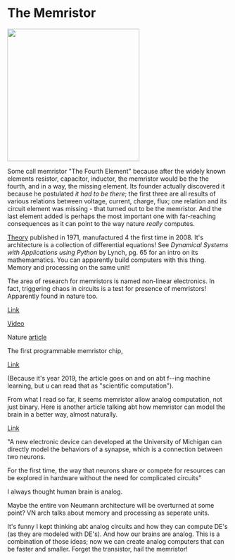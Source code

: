 # The Memristor

<img width="300"  src='https://muratk3n.github.io/thirdwave/en/tweets/2019/memristor.png'>

Some call memristor "The Fourth Element" because after the widely
known elements resistor, capacitor, inductor, the memristor would be
the the fourth, and in a way, the missing element. Its founder
actually discovered it because he postulated *it had to be there*; the
first three are all results of various relations between voltage,
current, charge, flux; one relation and its circuit element was
missing - that turned out to be the memristor. And the last element
added is perhaps the most important one with far-reaching consequences
as it can point to the way nature *really* computes.

[Theory](http://www.cpmt.org/scv/meetings/chua.pdf) published in 1971,
manufactured 4 the first time in 2008. It's architecture is a
collection of differential equations! See *Dynamical Systems with
Applications using Python* by Lynch, pg. 65 for an intro on its
mathemamatics. You can apparently build computers with this
thing. Memory and processing on the same unit!

The area of research for memristors is named non-linear electronics.
In fact, triggering chaos in circuits is a test for presence of
memristors!  Apparently found in nature too.

[Link](https://asic2.group/wp-content/uploads/2018/09/mi0518_HajAli_AH3.fin_.pdf)

[Video](https://youtu.be/9Hm_g3yKhjk)

Nature [article](https://www.nature.com/news/2008/080430/full/news.2008.789.html)

The first programmable memristor chip,

[Link](https://news.umich.edu/first-programmable-memristor-computer-aims-to-bring-ai-processing-down-from-the-cloud/)

(Because it's year 2019, the article goes on and on abt f--ing machine
learning, but u can read that as "scientific computation").

From what I read so far, it seems memristor allow analog computation,
not just binary. Here is another article talking abt how memristor can
model the brain in a better way, almost naturally.

[Link](https://phys.org/news/2018-12-brain-like-memristor-mimics-synapses.html)

"A new electronic device can developed at the University of Michigan can directly model the behaviors of a synapse, which is a connection between two neurons.

For the first time, the way that neurons share or compete for
resources can be explored in hardware without the need for complicated
circuits"

I always thought human brain is analog.

Maybe the entire von Neumann architecture will be overturned at some
point? VN arch talks about memory and processing as seperate units. 

It's funny I kept thinking abt analog circuits and how they can
compute DE's (as they are modeled with DE's). And how our brains are
analog. This is a combination of those ideas; now we can create analog
computers that can be faster and smaller. Forget the transistor, hail
the memristor!
